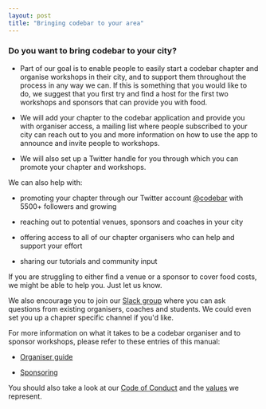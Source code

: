 ```yaml
---
layout: post
title: "Bringing codebar to your area"
---
```


### Do you want to bring codebar to your city?

- Part of our goal is to enable people to easily start a codebar chapter and organise workshops in their city, and to support them throughout the process in any way we can. If this is something that you would like to do, we suggest that you first try and find a host for the first two workshops and sponsors that can provide you with food.

- We will add your chapter to the codebar application and provide you with organiser access, a mailing list where people subscribed to your city can reach out to you and more information on how to use the app to announce and invite people to workshops.

- We will also set up a Twitter handle for you through which you can promote your chapter and workshops.

We can also help with:

- promoting your chapter through our Twitter account [@codebar](https://twitter.com/codebar) with 5500+ followers and growing

- reaching out to potential venues, sponsors and coaches in your city

- offering access to all of our chapter organisers who can help and support your effort

- sharing our tutorials and community input

If you are struggling to either find a venue or a sponsor to cover food costs, we might be able to help you. Just let us know.

We also encourage you to join our [Slack group](https://codebar-slack.herokuapp.com/) where you can ask questions from existing organisers, coaches and students. We could even set you up a chaprer specific channel if you'd like.

For more information on what it takes to be a codebar organiser and to sponsor workshops, please refer to these entries of this manual:

- [Organiser guide](/organiser-guide.html)

- [Sponsoring](/becoming-a-sponsor.html)

You should also take a look at our [Code of Conduct](https://codebar.io/code-of-conduct) and the [values](/our-values.html) we represent.
